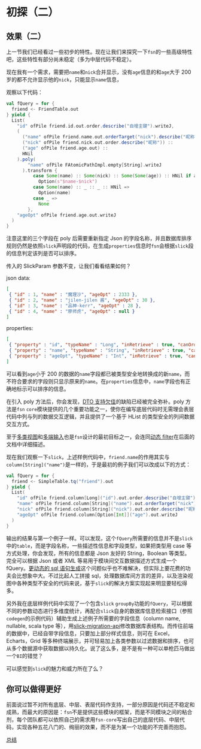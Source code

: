 # 初探（二）

## 效果（二）

上一节我们已经看过一些初步的特性。现在让我们来探究一下`fsn`的一些高级特性吧，这些特性有部分尚未稳定（多为中层代码不稳定）。

现在我有一个需求，需要把`name`和`nick`合并显示，没有`age`信息的和`age`大于 200 岁的都不允许显示他的`nick`，只能显示`name`信息，

观察以下代码：

```scala
val fQuery = for {
  friend <- FriendTable.out
} yield {
  List(
    "id" ofPile friend.id.out.order.describe("自增主键").writeJ,
    (
      ("name" ofPile friend.name.out.orderTarget("nick").describe("昵称")) ::
      ("nick" ofPile friend.nick.out.order.describe("昵称")) ::
      ("age" ofPile friend.age.out) ::
      HNil
    ).poly(
        "name" ofPile FAtomicPathImpl.empty[String].writeJ
      ).transform {
          case Some(name) :: Some(nick) :: Some(Some(age)) :: HNil if age < 200 =>
            Option(s"$name-$nick")
          case Some(name) :: _ :: _ :: HNil =>
            Option(name)
          case _ =>
            None
        },
    "ageOpt" ofPile friend.age.out.writeJ
  )
}
```

注意这里的三个字段在 poly 后需要重新指定 Json 的字段名称，并且数据库排序规则仍然是依照`slick`声明段的代码，在生成`properties`信息时`fsn`会根据`slick`段的信息判定该列是否可以排序。

传入的 SlickParam 参数不变，让我们看看结果如何？

json data:
```json
[
 { "id" : 1, "name" : "魔理沙", "ageOpt" : 2333 },
 { "id" : 2, "name" : "jilen-jilen 酱", "ageOpt" : 30 },
 { "id" : 3, "name" : "品神-kerr", "ageOpt" : 28 },
 { "id" : 4, "name" : "廖师虎", "ageOpt" : null }
]
```

properties:
```json
[
 { "property" : "id", "typeName" : "Long", "inRetrieve" : true, "canOrder" : true, "isDefaultDesc" : true, "describe" : "自增主键" },
 { "property" : "name", "typeName" : "String", "inRetrieve" : true, "canOrder" : true, "isDefaultDesc" : true, "describe" : null },
 { "property" : "ageOpt", "typeName" : "Int", "inRetrieve" : true, "canOrder" : false, "isDefaultDesc" : true, "describe" : null }
]
```

可以看到`age`小于 200 的数据的`name`字段都已被类型安全地转换成的新`name`，而不符合要求的字段则只显示原来的`name`。在`properties`信息中，`name`字段也有正确地标示可以排序的信息。

在引入 poly 方法后，你会发现，[DTO 支持欠佳](doc01.md#4-dto-支持欠佳)的缺陷已经被完全弥补。poly 方法是`fsn` `core`模块提供的几个重要功能之一，使你在编写底层代码时无需理会表层代码中列与列的数据交互逻辑，并且提供了一个基于 HList 的类型安全的列间数据交互方式。

至于[多类视图](doc-01.md#5-多类视图)和[多端输入](doc-01.md#6-多端输入)也是`fsn`设计的最初目标之一，会连同[动态 filter](doc-01.md#6-动态-filter)在后面的文档中详细描述。

现在我们观察一下`slick`，上述样例代码中，`friend.name`的作用其实与`column[String]("name")`是一样的，于是最初的例子我们可以改成以下的方式：

```scala
val fQuery = for {
  friend <- SimpleTable.tq("friend").out
} yield {
  List(
    "id" ofPile friend.column[Long]("id").out.order.describe("自增主键").writeJ,
    "name" ofPile friend.column[String]("name").out.orderTarget("nick").describe("昵称").writeJ,
    "nick" ofPile friend.column[String]("nick").out.order.describe("昵称").writeJ,
    "ageOpt" ofPile friend.column[Option[Int]]("age").out.writeJ
  )
}
```

输出的结果与第一个例子一样。可以发现，这个`fQuery`所需要的信息并不是`slick`中的`table`，而是字段名称，一些描述性信息和字段类型，如果把类型用 case 等方式处理，你会发现，所有的信息都是 Json 友好的 String，Boolean 等类型。完全可以根据 Json 或者 XML 等易用于模块间交互数据描述方式生成一个 fQuery。[更动态的 sql 语句生成](doc-01.md#7-更动态的-sql-语句生成)这个问题似乎也不难解决，但实际上要花费的功夫会比想象中大。不过比起人工拼接 sql，处理数据库间方言的差异，以及渲染视图中各种类型不安全的代码来说，基于`slick`的解决方案实现起来明显要轻松得多。

另外我在底层样例代码中实现了一个包含`slick` `groupBy`功能的`fQuery`，可以根据不同的参数动态进行多维度统计，再配合`slick`自身的数据库信息检索接口（参照`codegen`的示例代码）辅助生成上述例子所需要的字段信息（column name, nullable, scala type 等），用[slick-migration-api](https://github.com/nafg/slick-migration-api "slick-migration-api")修改数据库表结构。而传往前端的数据中，已经自带字段信息，只要加上部分样式信息，则可在 Excel，Echarts，Grid 等多种终端展示，并可轻易加上各类参数以过滤数据和排序，也可从多个数据源中获取数据以持久化。说了这么多，是不是有一种可以单枪匹马做出一个`BI`的错觉？

可以感觉到`slick`的魅力和威力所在了么？

## 你可以做得更好

前面说过暂不对所有底层、中层、表层代码作支持，一部分原因是代码还不稳定和成熟，而最大的原因是：`fsn`不是提供这些模块的框架，而是不同模块之间的粘合剂，每个团队都可以依照自己的需求用`fsn-core`写出自己的底层代码、中层代码，实现各种五花八门的、绚丽的效果，而不是为某一个功能的不完善而抱怨。

[总结](doc-04.md)